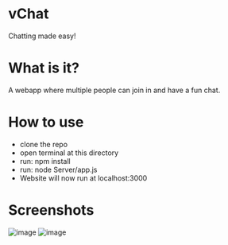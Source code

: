 # vChat
Chatting made easy!
# What is it?
A webapp where multiple people can join in and have a fun chat.
# How to use 
* clone the repo
* open terminal at this directory
* run: npm install
* run: node Server/app.js
* Website will now run at localhost:3000
# Screenshots
![image](https://user-images.githubusercontent.com/67542982/201988615-32b3c517-41e1-4fdc-9c69-1b0dfafcf745.png)
![image](https://user-images.githubusercontent.com/67542982/201989024-356022da-88b3-4a27-ae47-7d3cccb31845.png)
